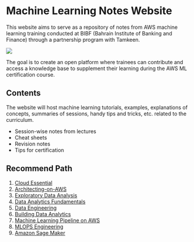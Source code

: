 # Machine Learning Notes Website 

This website aims to serve as a repository of notes from AWS machine learning training conducted at BIBF (Bahrain Institute of Banking and Finance) through a partnership program with Tamkeen. 


![](attachments/1701972657370_Page_4_Image_0001.png)
  
  

The goal is to create an open platform where trainees can contribute and access a knowledge base to supplement their learning during the AWS ML certification course.




## Contents

The website will host machine learning tutorials, examples, explanations of concepts, summaries of sessions, handy tips and tricks, etc. related to the curriculum.

- Session-wise notes from lectures
- Cheat sheets  
- Revision notes
- Tips for certification


## Recommend Path 

1. [Cloud Essential](Cloud%20Essential.md)
1. [Architecting-on-AWS](Architecting-on-AWS.md)
1. [Exploratory Data Analysis](Exploratory%20Data%20Analysis.md)
1.  [Data Analytics Fundamentals](Data%20Analytics%20Fundamentals.md)
1. [Data Engineering](Data%20Engineering.md)
1. [Building Data Analytics](Building%20Data%20Analytics.md)
1. [Machine Learning Pipeline on AWS](Machine%20Learning%20Pipeline%20on%20AWS.md)
1.  [MLOPS Engineering](MLOPS%20Engineering.md)
1.  [Amazon Sage Maker](Amazon%20Sage%20Maker.md)




 
